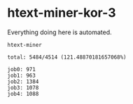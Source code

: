# htext-miner-kor-3

Everything doing here is automated.

```
htext-miner

total: 5484/4514 (121.48870181657068%)

job0: 971
job1: 963
job2: 1384
job3: 1078
job4: 1088
```